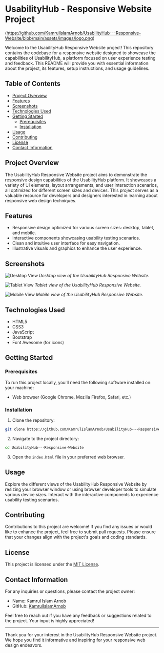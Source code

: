 # UsabilityHub - Responsive Website Project

(https://github.com/KamrulIslamArnob/UsabilityHub---Responsive-Website/blob/main/assets/images/logo.png)

Welcome to the UsabilityHub Responsive Website project! This repository contains the codebase for a responsive website designed to showcase the capabilities of UsabilityHub, a platform focused on user experience testing and feedback. This README will provide you with essential information about the project, its features, setup instructions, and usage guidelines.

## Table of Contents

- [Project Overview](#project-overview)
- [Features](#features)
- [Screenshots](#screenshots)
- [Technologies Used](#technologies-used)
- [Getting Started](#getting-started)
  - [Prerequisites](#prerequisites)
  - [Installation](#installation)
- [Usage](#usage)
- [Contributing](#contributing)
- [License](#license)
- [Contact Information](#contact-information)

## Project Overview

The UsabilityHub Responsive Website project aims to demonstrate the responsive design capabilities of the UsabilityHub platform. It showcases a variety of UI elements, layout arrangements, and user interaction scenarios, all optimized for different screen sizes and devices. This project serves as a valuable resource for developers and designers interested in learning about responsive web design techniques.

## Features

- Responsive design optimized for various screen sizes: desktop, tablet, and mobile.
- Interactive components showcasing usability testing scenarios.
- Clean and intuitive user interface for easy navigation.
- Illustrative visuals and graphics to enhance the user experience.

## Screenshots

![Desktop View](https://github.com/KamrulIslamArnob/UsabilityHub---Responsive-Website/blob/main/screenshots/desktop.png)
_Desktop view of the UsabilityHub Responsive Website._

![Tablet View](https://github.com/KamrulIslamArnob/UsabilityHub---Responsive-Website/blob/main/screenshots/tablet.png)
_Tablet view of the UsabilityHub Responsive Website._

![Mobile View](https://github.com/KamrulIslamArnob/UsabilityHub---Responsive-Website/blob/main/screenshots/mobile.png)
_Mobile view of the UsabilityHub Responsive Website._

## Technologies Used

- HTML5
- CSS3
- JavaScript
- Bootstrap
- Font Awesome (for icons)

## Getting Started

### Prerequisites

To run this project locally, you'll need the following software installed on your machine:

- Web browser (Google Chrome, Mozilla Firefox, Safari, etc.)

### Installation

1. Clone the repository:

```bash
git clone https://github.com/KamrulIslamArnob/UsabilityHub---Responsive-Website.git
```

2. Navigate to the project directory:

```bash
cd UsabilityHub---Responsive-Website
```

3. Open the `index.html` file in your preferred web browser.

## Usage

Explore the different views of the UsabilityHub Responsive Website by resizing your browser window or using browser developer tools to simulate various device sizes. Interact with the interactive components to experience usability testing scenarios.

## Contributing

Contributions to this project are welcome! If you find any issues or would like to enhance the project, feel free to submit pull requests. Please ensure that your changes align with the project's goals and coding standards.

## License

This project is licensed under the [MIT License](https://opensource.org/licenses/MIT).

## Contact Information

For any inquiries or questions, please contact the project owner:

- Name: Kamrul Islam Arnob
- GitHub: [KamrulIslamArnob](https://github.com/KamrulIslamArnob)

Feel free to reach out if you have any feedback or suggestions related to the project. Your input is highly appreciated!

---

Thank you for your interest in the UsabilityHub Responsive Website project. We hope you find it informative and inspiring for your responsive web design endeavors.

